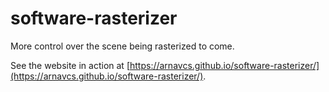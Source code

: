 # software-rasterizer

More control over the scene being rasterized to come.

See the website in action at [https://arnavcs.github.io/software-rasterizer/](https://arnavcs.github.io/software-rasterizer/).
